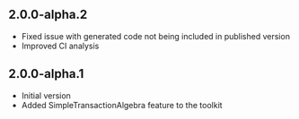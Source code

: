 ## 2.0.0-alpha.2
- Fixed issue with generated code not being included in published version
- Improved CI analysis

## 2.0.0-alpha.1
- Initial version
- Added SimpleTransactionAlgebra feature to the toolkit
